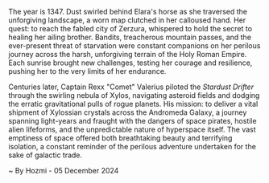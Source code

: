 
The year is 1347.  Dust swirled behind Elara's horse as she traversed the unforgiving landscape, a worn map clutched in her calloused hand.  Her quest: to reach the fabled city of Zerzura, whispered to hold the secret to healing her ailing brother.  Bandits, treacherous mountain passes, and the ever-present threat of starvation were constant companions on her perilous journey across the harsh, unforgiving terrain of the Holy Roman Empire. Each sunrise brought new challenges, testing her courage and resilience, pushing her to the very limits of her endurance.


Centuries later, Captain Rexx "Comet" Valerius piloted the *Stardust Drifter* through the swirling nebula of Xylos, navigating asteroid fields and dodging the erratic gravitational pulls of rogue planets.  His mission: to deliver a vital shipment of Xylossian crystals across the Andromeda Galaxy, a journey spanning light-years and fraught with the dangers of space pirates, hostile alien lifeforms, and the unpredictable nature of hyperspace itself.  The vast emptiness of space offered both breathtaking beauty and terrifying isolation, a constant reminder of the perilous adventure undertaken for the sake of galactic trade.

~ By Hozmi - 05 December 2024
